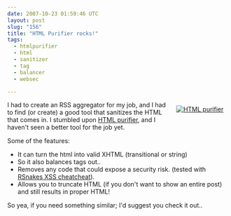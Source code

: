 ```yaml
---
date: 2007-10-23 01:59:46 UTC
layout: post
slug: "156"
title: "HTML Purifier rocks!"
tags:
  - htmlpurifier
  - html
  - sanitizer
  - tag
  - balancer
  - websec

---
```

<a href="http://htmlpurifier.org/" style="float: right; padding: 10px"><img src="http://htmlpurifier.org/live/art/icon-64x64.png" alt="HTML purifier" /></a>

<p>I had to create an RSS aggregator for my job, and I had to find (or create) a good tool that sanitizes the HTML that comes in. I stumbled upon <a href="http://htmlpurifier.org/">HTML purifier</a>, and I haven't seen a better tool for the job yet.</p>

<p>Some of the features:</p>

<ul>
  <li>It can turn the html into valid XHTML (transitional or string)</li>
  <li>So it also balances tags out..</li>
  <li>Removes any code that could expose a security risk. (tested with <a href="http://ha.ckers.org/xss.html">RSnakes XSS cheatcheat</a>).</li>
  <li>Allows you to truncate HTML (if you don't want to show an entire post) and still results in proper HTML!</li>
</ul>

<p>So yea, if you need something similar; I'd suggest you check it out..</p>
